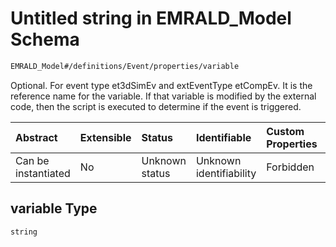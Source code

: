 # Untitled string in EMRALD_Model Schema

```txt
EMRALD_Model#/definitions/Event/properties/variable
```

Optional. For event type et3dSimEv and extEventType etCompEv. It is the reference name for the variable. If that variable is modified by the external code, then the script is executed to determine if the event is triggered.

| Abstract            | Extensible | Status         | Identifiable            | Custom Properties | Additional Properties | Access Restrictions | Defined In                                                                                                    |
| :------------------ | :--------- | :------------- | :---------------------- | :---------------- | :-------------------- | :------------------ | :------------------------------------------------------------------------------------------------------------ |
| Can be instantiated | No         | Unknown status | Unknown identifiability | Forbidden         | Allowed               | none                | [EMRALD_JsonSchemaV3_0.json*](../../../../../Emrald-UI/out/EMRALD_JsonSchemaV3_0.json "open original schema") |

## variable Type

`string`
